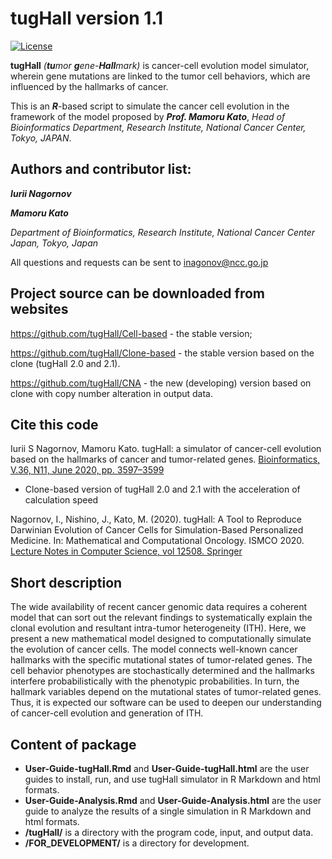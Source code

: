 tugHall version 1.1
====================

[![License](https://img.shields.io/badge/License-GPLv3-orange.svg)](https://github.com/nagornovys/Cancer_cell_evolution/blob/master/LICENSE)


**tugHall** _(**tu**mor **g**ene-**Hall**mark)_ is cancer-cell evolution model simulator, wherein gene mutations are linked to the tumor cell behaviors, which are influenced by the hallmarks of cancer.

This is an _**R**_-based script to simulate the cancer cell evolution in the framework of the model proposed by _**Prof. Mamoru Kato**_,
_Head of Bioinformatics Department, Research Institute, National Cancer Center, Tokyo, JAPAN_.

Authors and contributor list:
---
_**Iurii Nagornov**_

_**Mamoru Kato**_

_Department of Bioinformatics, Research Institute, National Cancer Center Japan, Tokyo, Japan_

All questions and requests can be sent to inagonov@ncc.go.jp

Project source can be downloaded from websites  
--- 
https://github.com/tugHall/Cell-based   - the stable version;

https://github.com/tugHall/Clone-based  -  the stable version based on the clone (tugHall 2.0 and 2.1).

https://github.com/tugHall/CNA  -  the new (developing) version based on clone with copy number alteration in output data.


Cite this code
---
Iurii S Nagornov,  Mamoru Kato. tugHall: a simulator of cancer-cell evolution based on the hallmarks of cancer and tumor-related genes. 
[Bioinformatics, V.36, N11, June 2020, pp. 3597–3599](https://doi.org/10.1093/bioinformatics/btaa182)

- Clone-based version of tugHall 2.0 and 2.1 with the acceleration of calculation speed

Nagornov, I., Nishino, J., Kato, M. (2020). tugHall: A Tool to Reproduce Darwinian Evolution of Cancer Cells for Simulation-Based Personalized Medicine. In: Mathematical and Computational Oncology. ISMCO 2020. 
[Lecture Notes in Computer Science, vol 12508. Springer](https://doi.org/10.1007/978-3-030-64511-3_7)


Short description
---
The wide availability of recent cancer genomic data requires a coherent model that can sort out the relevant findings to systematically explain the clonal evolution and resultant intra-tumor heterogeneity (ITH). Here, we present a new mathematical model designed to computationally simulate the evolution of cancer cells. The model connects well-known cancer hallmarks with the specific mutational states of tumor-related genes. The cell behavior phenotypes are stochastically determined and the hallmarks interfere probabilistically with the phenotypic probabilities. In turn, the hallmark variables depend on the mutational states of tumor-related genes. Thus, it is expected our software can be used to deepen our understanding of cancer-cell evolution and generation of ITH.

Content of package
---

* **User-Guide-tugHall.Rmd** and **User-Guide-tugHall.html** are the user guides to install, run, and use tugHall simulator in R Markdown and html formats. 
* **User-Guide-Analysis.Rmd** and **User-Guide-Analysis.html** are the user guide to analyze the results of a single simulation in R Markdown and html formats.
* **/tugHall/** is a directory with the program code, input, and output data.
* **/FOR_DEVELOPMENT/** is a directory for development.

